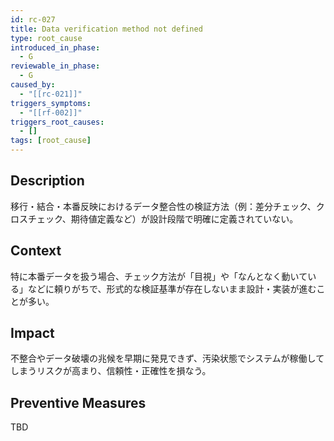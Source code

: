 ```yaml
---
id: rc-027
title: Data verification method not defined
type: root_cause
introduced_in_phase:
  - G
reviewable_in_phase:
  - G
caused_by:
  - "[[rc-021]]"
triggers_symptoms:
  - "[[rf-002]]"
triggers_root_causes:
  - []
tags: [root_cause]
---
```


## Description
移行・結合・本番反映におけるデータ整合性の検証方法（例：差分チェック、クロスチェック、期待値定義など）が設計段階で明確に定義されていない。

## Context
特に本番データを扱う場合、チェック方法が「目視」や「なんとなく動いている」などに頼りがちで、形式的な検証基準が存在しないまま設計・実装が進むことが多い。

## Impact
不整合やデータ破壊の兆候を早期に発見できず、汚染状態でシステムが稼働してしまうリスクが高まり、信頼性・正確性を損なう。

## Preventive Measures
TBD